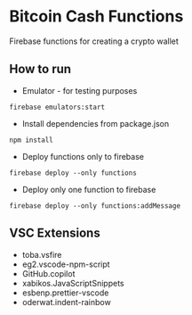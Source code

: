 # Bitcoin Cash Functions
Firebase functions for creating a crypto wallet

## How to run
- Emulator - for testing purposes
```
firebase emulators:start
```

- Install dependencies from package.json
```
npm install
```

- Deploy functions only to firebase
```
firebase deploy --only functions
```

- Deploy only one function to firebase
```
firebase deploy --only functions:addMessage
```

## VSC Extensions
- toba.vsfire
- eg2.vscode-npm-script
- GitHub.copilot
- xabikos.JavaScriptSnippets
- esbenp.prettier-vscode
- oderwat.indent-rainbow